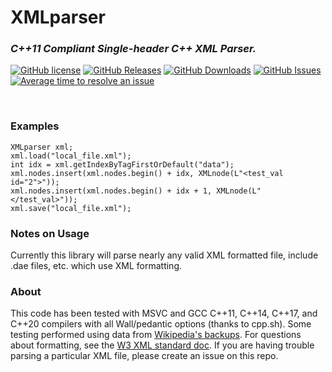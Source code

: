 # XMLparser

### _C++11 Compliant Single-header C++ XML Parser._  

[![GitHub license](https://img.shields.io/badge/license-MIT-blue.svg)](https://raw.githubusercontent.com/jstrom2002/XMLparser/main/LICENSE)
[![GitHub Releases](https://img.shields.io/github/release/jstrom2002/XMLparser.svg)](https://github.com/jstrom2002/json/releases)
[![GitHub Downloads](https://img.shields.io/github/downloads/jstrom2002/XMLparser/total)](https://github.com/jstrom2002/json/releases)
[![GitHub Issues](https://img.shields.io/github/issues/jstrom2002/XMLparser.svg)](https://github.com/jstrom2002/XMLparser/issues)
[![Average time to resolve an issue](https://isitmaintained.com/badge/resolution/jstrom2002/XMLparser.svg)](https://isitmaintained.com/project/jstrom2002/XMLparser "Average time to resolve an issue")
  
<br>

### Examples
````
XMLparser xml;
xml.load("local_file.xml");
int idx = xml.getIndexByTagFirstOrDefault("data");
xml.nodes.insert(xml.nodes.begin() + idx, XMLnode(L"<test_val id="2">"));
xml.nodes.insert(xml.nodes.begin() + idx + 1, XMLnode(L"</test_val>"));
xml.save("local_file.xml");
````

### Notes on Usage  
Currently this library will parse nearly any valid XML formatted file, include .dae files, etc. which use XML formatting. 
  
  
### About  
This code has been tested with MSVC and GCC C++11, C++14, C++17, and C++20 compilers with all Wall/pedantic options (thanks to cpp.sh). Some testing performed using data from [Wikipedia's backups](http://dumps.wikimedia.your.org/backup-index.html). For questions about formatting, see the [W3 XML standard doc](https://www.w3.org/TR/xml/).  If you are having trouble parsing a particular XML file, please create an issue on this repo.
